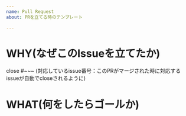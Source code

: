 ```yaml
---
name: Pull Request
about: PRを立てる時のテンプレート

---
```


# WHY(なぜこのIssueを立てたか)
close #~~~ (対応しているissue番号：このPRがマージされた時に対応するissueが自動でcloseされるように)

# WHAT(何をしたらゴールか)
